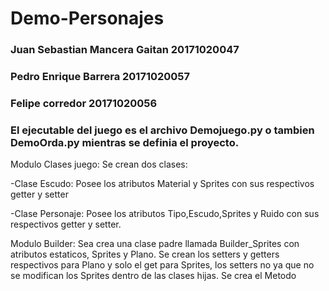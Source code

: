 # Demo-Personajes
### Juan Sebastian Mancera Gaitan 20171020047 
### Pedro Enrique Barrera 20171020057
### Felipe corredor 20171020056

### El ejecutable del juego es el archivo Demojuego.py o tambien DemoOrda.py mientras se definia el proyecto.



Modulo Clases juego: Se crean dos clases:

-Clase Escudo: Posee los atributos Material y Sprites con sus respectivos getter y setter

-Clase Personaje:  Posee los atributos Tipo,Escudo,Sprites y Ruido con sus respectivos getter y setter.

Modulo Builder: Sea crea una clase padre llamada Builder_Sprites con atributos estaticos, Sprites y Plano.
                Se crean los setters y getters respectivos para Plano y solo el get para Sprites, los setters no ya que  no se modifican 
                los Sprites dentro de las clases hijas.
                Se crea el Metodo


